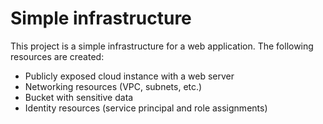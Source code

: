 # Simple infrastructure 

This project is a simple infrastructure for a web application. The following resources are created:

- Publicly exposed cloud instance with a web server
- Networking resources (VPC, subnets, etc.)
- Bucket with sensitive data 
- Identity resources (service principal and role assignments)

